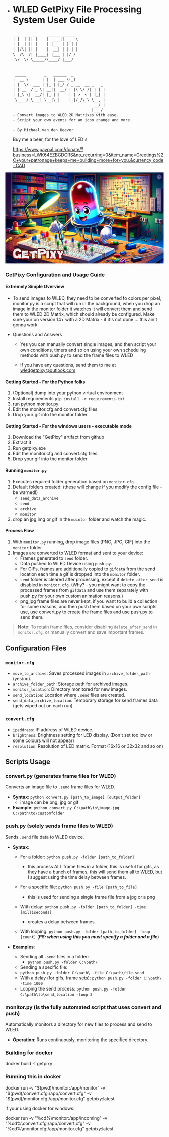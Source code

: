 * # WLED GetPixy File Processing System User Guide

  

  ```
   _    _  _      _____ ______             
  | |  | || |    |  ___||  _  \            
  | |  | || |    | |__  | | | |            
  | |/\| || |    |  __| | | | |            
  \  /\  /| |____| |___ | |/ /             
   \/  \/ \_____/\____/ |___/              
                                           
                                           
   _____        _   ______  _              
  |  __ \      | |  | ___ \(_)             
  | |  \/  ___ | |_ | |_/ / _ __  __ _   _ 
  | | __  / _ \| __||  __/ | |\ \/ /| | | |
  | |_\ \|  __/| |_ | |    | | >  < | |_| |
   \____/ \___| \__|\_|    |_|/_/\_\ \__, |
                                      __/ |
                                     |___/ 
  - Convert images to WLED 2D Matrixes with ease.
  - Script your own events for an icon change and more.
  
  - By Michael van den Heever
  
  ```


  Buy me a beer, for the love of LED's

  https://www.paypal.com/donate/?business=LWK64EZBGDCRS&no_recurring=0&item_name=Greetings%2C+your+patronage+keeps+me+building+more+for+you.&currency_code=CAD

  
![getpixy](getpixy.jpg)

  ### GetPixy Configuration and Usage Guide

#### Extremely Simple Overview

  - To send images to WLED, they need to be converted to colors per pixel, monitor.py is a script that will run in the background, when you drop an image in the monitor folder it watches it will convert them and send them to WLED 2D Matrix, which should already be configured.  Make sure your on version 14+ with a  2D Matrix - if it's not done ... this ain't gonna work.

  - Questions and Answers

    - Yes you can manually convert single images, and then script your own conditions, timers and so on using your own scheduling methods with push.py to send the frame files to WLED

    - If you have any questions, send them to me at wledgetpixy@outlook.com

  #### Getting Started - For the Python folks
  1. (Optional) dump into your python virtual environment
  2. Install requirements
    `pip install -r requirements.txt`
  3. run python monitor.py
  4. Edit the monitor.cfg and convert.cfg files
  5. Drop your gif into the monitor folder

  #### Getting Started - For the windows users - executable mode
  1. Download the "GetPixy" artifact from github
  2. Extract it
  3. Run  getpixy.exe
  4. Edit the monitor.cfg and convert.cfg files
  5. Drop your gif into the monitor folder

  #### Running `monitor.py`
  1. Executes required folder generation based on `monitor.cfg`.
  2. Default folders created: (these will change if you modify the config file - be warned!)
     - `send_data_archive`
     - `send`
     - `archive`
     - `monitor`
  3. drop an jpg,img or gif in the `mointor` folder and watch the magic.

  #### Process Flow
  1. With `monitor.py` running, drop image files (PNG, JPG, GIF) into the `monitor` folder.
  2. Images are converted to WLED format and sent to your device:
     - Frames generated to `send` folder.
     - Data pushed to WLED Device using `push.py`.
     - For GIFs, frames are additionally copied to `gifdata` from the send location each time a gif is dropped into the `monitor` folder.
     - `send` folder is cleared after processing, except if `delete_after_send` is disabled in `monitor.cfg`.  (Why? - you might want to copy the processed frames from `gifdata` and use them separately with push.py for your own custom animation reasons.)
     - png,jpg frame files are never kept, if you want to build a collection for some reasons, and then push them based on your own scripts use, use convert.py to create the frame files and use push.py to send them.

  > **Note:** To retain frame files, consider disabling `delete_after_send` in `monitor.cfg`, or manually convert and save important frames.

  

  

  ## Configuration Files

  ### `monitor.cfg`  
  - `move_to_archive`: Saves processed images in `archive_folder_path` (yes/no).
  - `archive_folder_path`: Storage path for archived images.
  - `monitor_location`: Directory monitored for new images.
  - `send_location`: Location where `.send` files are created.
  - `send_data_archive_location`: Temporary storage for send frames data (gets wiped out on each run).

  ### `convert.cfg`
  - `ipaddress`: IP address of WLED device.
  - `brightness`: Brightness setting for LED display. (Don't set too low or some colours will not appear)
  - `resolution`: Resolution of LED matrix. Format (16x16 or 32x32 and so on)

  ## Scripts Usage
  ### convert.py (generates frame files for WLED)
  Converts an image file to `.send` frame files for WLED.
  - **Syntax**: `python convert.py [path_to_image] [output_folder]`
    - image can be png, jpg or gif
  - **Example**: `python convert.py C:\path\to\image.jpg C:\path\to\customfolder`

  ### push.py (solely sends frame files to WLED)
  Sends `.send` file data to WLED device.
  - **Syntax**:

    - For a folder: `python push.py -folder [path_to_folder]` 
      - this process ALL frame files in a folder, this is useful for gifs, as they have a bunch of frames, this will send them all to WLED, but I suggest using the time delay between frames. 
    - For a specific file: `python push.py -file [path_to_file]` 
      - this is used for sending a single frame file from a jpg or a png
    - With delay: `python push.py -folder [path_to_folder] -time [milliseconds]` 
      - creates a delay between frames.

    - With looping: `python push.py -folder [path_to_folder] -loop [count]`
      (***PS: when using this you must specify a folder and a file***)

  - **Examples**:
    - Sending all `.send` files in a folder: 
      - `python push.py -folder C:\path\`
    - Sending a specific file: 
    - `python push.py -folder C:\path\ -file C:\path\file.send`
    - With a delay (for gifs, frame sets): `python push.py -folder C:\path\ -time 1000`
    - Looping the send process: `python push.py -folder C:\path\to\send_location -loop 3`

  ### monitor.py (is the fully automated script that uses convert and push)
  Automatically monitors a directory for new files to process and send to WLED.

  - **Operation**: Runs continuously, monitoring the specified directory.

  

  ### Building for docker
  docker build -t getpixy .

  ### Running this in docker
  docker run -v "$(pwd)/monitor:/app/monitor" -v "$(pwd)/convert.cfg:/app/convert.cfg" -v "$(pwd)/monitor.cfg:/app/monitor.cfg" getpixy:latest

  if your using docker for windows:

  docker run -v "%cd%\monitor:/app/incoming" -v "%cd%\convert.cfg:/app/convert.cfg" -v "%cd%\monitor.cfg:/app/monitor.cfg" getpixy:latest



